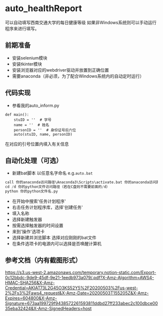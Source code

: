 # auto_healthReport
 可以自动填写西南交通大学的每日健康等级
 如果非Windows系统则可以手动运行程序来进行填写。
 
## 前期准备
- 安装selenium模块
- 安装tkinter模块
- 安装浏览器对应的webdriver驱动并放置到正确位置
- 需要anaconda（非必须，为了配合Windows系统内的自动定时运行）

## 代码实现
- 参看我的auto_inform.py
```
def main():
    stuID = ''  # 学号
    name = ''  # 姓名
    personID = ''  # 身份证号后六位
    auto(stuID, name, personID)
```
 在对应的引号位置内填入有关信息
 
## 自动化处理（可选）
- 新建bat脚本 以任意名字命名 e.g.```auto.bat```
```python
call 你的anaconda访问路径\Anaconda3\Scripts\activate.bat 你的anaconda访问路径\Anaconda3
cd /d 你的python文件访问路径（若在C盘则不需要前面的/d）
python 你的python文件名.py
```
- 在开始中搜索'任务计划程序'
- 右击任务计划程序库，选择'创建任务'
- 填入名称
- 选择新建触发器
- 按需选择触发器的时间设置
- 来到'操作'选项卡
- 选择新建并浏览脚本 选择对应刚刚的bat文件
- 在条件选项卡的电源内可以选择是否唤醒计算机

## 参考文档（内有截图形式）
https://s3.us-west-2.amazonaws.com/temporary.notion-static.com/Export-0c12bbdc-9de9-45df-9e21-1eedb973a079/.pdf?X-Amz-Algorithm=AWS4-HMAC-SHA256&X-Amz-Credential=AKIAT73L2G45O3KS52Y5%2F20200503%2Fus-west-2%2Fs3%2Faws4_request&X-Amz-Date=20200503T155205Z&X-Amz-Expires=604800&X-Amz-Signature=673aa199729f9438572261593811ddbd27ff233abec2c100dbce0035eba32424&X-Amz-SignedHeaders=host
